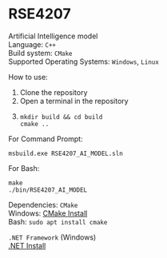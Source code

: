 # RSE4207
Artificial Intelligence model\
Language: `C++`\
Build system: `CMake`\
Supported Operating Systems: `Windows`, `Linux`

How to use:
1. Clone the repository
2. Open a terminal in the repository
3. ```
   mkdir build && cd build
   cmake ..
   
   ```
For Command Prompt:
```
msbuild.exe RSE4207_AI_MODEL.sln

```

For Bash:
```
make
./bin/RSE4207_AI_MODEL

```

Dependencies:
`CMake`\
Windows: [CMake Install](https://github.com/Kitware/CMake/releases/download/v3.27.6/cmake-3.27.6-windows-x86_64.msi)\
Bash: `sudo apt install cmake`

`.NET Framework` (Windows)\
[.NET Install](https://dotnet.microsoft.com/en-us/download)
